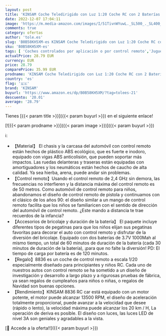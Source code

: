 ```yaml
---
layout: post
title: 'KINSAM Coche Teledirigido con Luz 1:20 Coche RC con 2 Baterías 60Min Play 20km/H Acelerador Proporcional Completo Coches Teledirigidos Para Niños 6-16 Años Coche Radiocontrol Regalos Navidad Cumpleaño'
date: 2022-12-07 17:04:11
image: 'https://m.media-amazon.com/images/I/51TivnWYuwL._SL500_._SL400_.jpg'
comments: true
category: ofertas
author: 'tole.es'
slug: 'B0B58KH5XM-es KINSAM Coche Teledirigido con Luz 1:20 Coche RC con 2...'
sku: 'B0B58KH5XM-es'
tags: [ 'Coches controlados por aplicación o por control remoto','Juguetes','Juguetes y juegos','Radiocontrol','Vehículos controlados por aplicación y control remoto','kinsam','navidad','🇪🇸', ]
actualPrice: 28.79 EUR
currency: EUR
price: 28.79
comparePrice: 35.99 EUR
prodname: 'KINSAM Coche Teledirigido con Luz 1:20 Coche RC con 2 Baterías 60Min Play 20km/H Acelerador Proporcional Completo Coches Teledirigidos Para Niños 6-16 Años Coche Radiocontrol Regalos Navidad Cumpleaño'
country: 'es'
flag: '🇪🇸'
brand: 'KINSAM'
buyurl: 'https://www.amazon.es/dp/B0B58KH5XM/?tag=tolees-21'
descuento: '20.01'
average: '28.79'
---
```


Tienes [{{< param title >}}]({{< param buyurl >}}) en el siguiente enlace!

[![{{< param prodname >}}]({{< param image >}})]({{< param buyurl >}})

ℹ️:

- 【Material】 El chasis y la carcasa del automóvil con control remoto están hechos de plástico ABS ecológico, que es fuerte e inodoro, equipado con vigas ABS anticolisión, que pueden soportar más impactos. Las ruedas delanteras y traseras están equipadas con amortiguadores y los neumáticos están hechos de caucho de alta calidad. Ya sea hierba, arena, puede andar sin problemas.
- 【Control remoto】Usando el control remoto de 2,4 GHz sin demora, las frecuencias no interfieren y la distancia máxima del control remoto es de 50 metros. Como automóvil de control remoto para niños, abandonamos el diseño de control remoto de pistola y continuamos con el clásico de los años 90: el diseño similar a un mango de control remoto facilita que los niños se familiaricen con el sentido de dirección del automóvil de control remoto. ¿Este mando a distancia te trae recuerdos de la infancia?
- 【Accesorios de bricolaje y duración de la batería】 El paquete incluye diferentes tipos de pegatinas para que los niños elijan sus pegatinas favoritas para decorar el auto con control remoto y disfrutar de la diversión del bricolaje. Equipado con dos baterías de 3.7V 1000Mah al mismo tiempo, un total de 60 minutos de duración de la batería (cada 30 minutos de duración de la batería), ¡para que no falte la diversión! PD: El tiempo de carga por batería es de 120 minutos.
- 【Regalo】8836 es un coche de control remoto a escala 1/20 especialmente diseñado para principiantes y niños RC. Cada uno de nuestros autos con control remoto se ha sometido a un diseño de investigación y desarrollo a largo plazo y a rigurosas pruebas de fábrica, ya sean regalos de cumpleaños para niños o niñas, o regalos de Navidad son buenas opciones.
- 【Rendimiento】KINSAM 8836 RC car está equipado con un motor potente, el motor puede alcanzar 13500 RPM, el diseño de aceleración totalmente proporcional, puede avanzar a la velocidad que desee (rápido o lento), la velocidad máxima puede alcanzar los 20 km / H, La operación de deriva es posible. El diseño con luces, las luces LED de nivel 3A son geniales y agradables a la vista.

[🛒 Accede a la oferta!!]({{< param buyurl >}})
